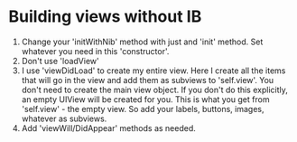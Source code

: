 Building views without IB
==========
1) Change your 'initWithNib' method with just and 'init' method. Set whatever you need in this 'constructor'.
2) Don't use 'loadView'
3) I use 'viewDidLoad' to create my entire view. Here I create all the items that will go in the view and add them as subviews to 'self.view'. You don't need to create the main view object. If you don't do this explicitly, an empty UIView will be created for you. This is what you get from 'self.view' - the empty view. So add your labels, buttons, images, whatever as subviews.
4) Add 'viewWill/DidAppear' methods as needed.